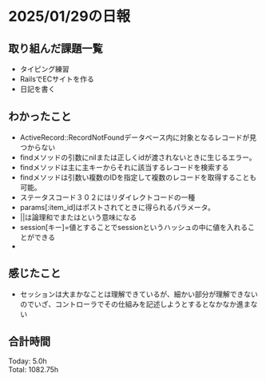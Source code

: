 # 2025/01/29の日報
## 取り組んだ課題一覧
* タイピング練習
*  RailsでECサイトを作る
*  日記を書く
## わかったこと
*  ActiveRecord::RecordNotFoundデータベース内に対象となるレコードが見つからない
  *  findメソッドの引数にnilまたは正しくidが渡されないときに生じるエラー。
*  findメソッドは主に主キーからそれに該当するレコードを検索する
  *  findメソッドは引数い複数のIDを指定して複数のレコードを取得することも可能。
*  ステータスコード３０２にはリダイレクトコードの一種
*  params[:item_id]はポストされてときに得られるパラメータ。
*  ||は論理和でまたはという意味になる
*  session[キー]=値とすることでsessionというハッシュの中に値を入れることができる
*    
## 感じたこと
* セッションは大まかなことは理解できているが、細かい部分が理解できないのでいざ、コントローラでその仕組みを記述しようとするとなかなか進まない
## 合計時間 
Today: 5.0h<br>
Total: 1082.75h
